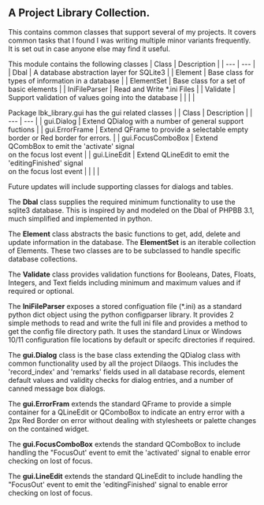 ## A Project Library Collection.

This contains common classes that support several of my projects. It
covers common tasks that I found I was writing multiple minor variants
frequently. It is set out in case anyone else may find it useful.

This module contains the following classes
| Class | Description |
| --- | --- |
| Dbal | A database abstraction layer for SQLite3 |
| Element | Base class for types of information in a database |
| ElementSet | Base class for a set of basic elements |
| IniFileParser | Read and Write *.ini Files |
| Validate | Support validation of values going into the database |
|  |  |

Package lbk_library.gui has the gui related classes |
| Class | Description |
| --- | --- |
| gui.Dialog | Extend QDialog with a number of general support fuctions |
| gui.ErrorFrame | Extend QFrame to provide a selectable empty border or Red border for errors. |
| gui.FocusComboBox | Extend QCombBox to emit the 'activate' signal<BR>on the focus lost event |
| gui.LineEdit | Extend QLineEdit to emit the 'editingFinished' signal<BR>on the focus lost event |
|  |  |

Future updates will include supporting classes for dialogs and tables.

The **Dbal** class supplies the required minimum functionality to use
the sqlite3 database. This is inspired by and modeled on the Dbal of
PHPBB 3.1, much simplified and implemented in python.

The **Element** class abstracts the basic functions to get, add, delete
and update information in the database. The **ElementSet** is an
iterable collection of Elements. These two classes are to be subclassed
to handle specific database collections.

The **Validate** class provides validation functions for Booleans,
Dates, Floats, Integers, and Text fields including minimum and maximum
values and if required or optional.

The **IniFileParser** exposes a stored configuation file (*.ini) as a
standard python dict object using the python configparser library. It
provides 2 simple methods to read and write the full ini file and
provides a method to get the config file directory path. It uses the
standard Linux or Windows 10/11 configuration file locations by default
or specifc directories if required.

The **gui.Dialog** class is the base class extending the QDialog class
with common functionality used by all the project Dilaogs. This includes
the 'record_index' and 'remarks' fields used in all database records,
element default values and validity checks for dialog entries, and a
number of canned message box dialogs.

The **gui.ErrorFram** extends the standard QFrame to provide a simple
container for a QLineEdit or QComboBox to indicate an entry error with a
2px Red Border on error without dealing with stylesheets or palette
changes on the contained widget. 

The **gui.FocusComboBox** extends the standard QComboBox to include
handling the "FocusOut' event to emit the 'activated' signal to enable
error checking on lost of focus.

The **gui.LineEdit** extends the standard QLineEdit to include
handling the "FocusOut' event to emit the 'editingFinished' signal to
enable error checking on lost of focus.

